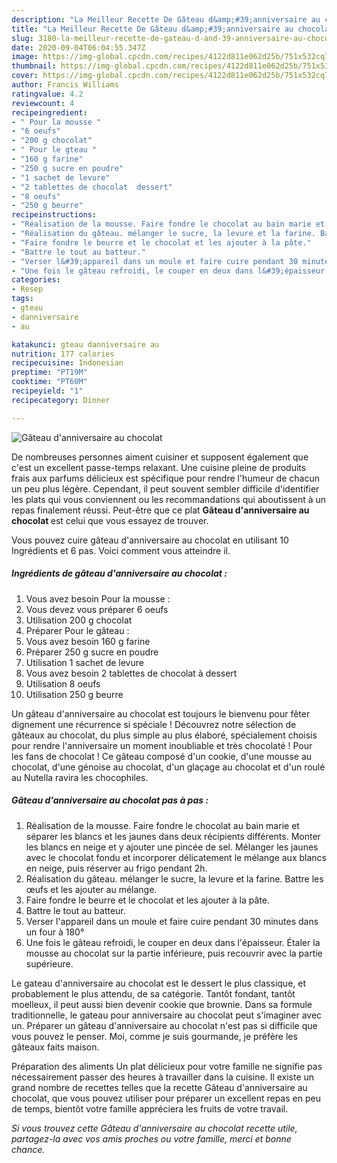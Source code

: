```yaml
---
description: "La Meilleur Recette De Gâteau d&amp;#39;anniversaire au chocolat"
title: "La Meilleur Recette De Gâteau d&amp;#39;anniversaire au chocolat"
slug: 3180-la-meilleur-recette-de-gateau-d-and-39-anniversaire-au-chocolat
date: 2020-09-04T06:04:55.347Z
image: https://img-global.cpcdn.com/recipes/4122d811e062d25b/751x532cq70/gateau-danniversaire-au-chocolat-photo-principale-de-la-recette.jpg
thumbnail: https://img-global.cpcdn.com/recipes/4122d811e062d25b/751x532cq70/gateau-danniversaire-au-chocolat-photo-principale-de-la-recette.jpg
cover: https://img-global.cpcdn.com/recipes/4122d811e062d25b/751x532cq70/gateau-danniversaire-au-chocolat-photo-principale-de-la-recette.jpg
author: Francis Williams
ratingvalue: 4.2
reviewcount: 4
recipeingredient:
- " Pour la mousse "
- "6 oeufs"
- "200 g chocolat"
- " Pour le gteau "
- "160 g farine"
- "250 g sucre en poudre"
- "1 sachet de levure"
- "2 tablettes de chocolat  dessert"
- "8 oeufs"
- "250 g beurre"
recipeinstructions:
- "Réalisation de la mousse. Faire fondre le chocolat au bain marie et séparer les blancs et les jaunes dans deux récipients différents. Monter les blancs en neige et y ajouter une pincée de sel. Mélanger les jaunes avec le chocolat fondu et incorporer délicatement le mélange aux blancs en neige, puis réserver au frigo pendant 2h."
- "Réalisation du gâteau. mélanger le sucre, la levure et la farine. Battre les œufs et les ajouter au mélange."
- "Faire fondre le beurre et le chocolat et les ajouter à la pâte."
- "Battre le tout au batteur."
- "Verser l&#39;appareil dans un moule et faire cuire pendant 30 minutes dans un four à 180°"
- "Une fois le gâteau refroidi, le couper en deux dans l&#39;épaisseur. Étaler la mousse au chocolat sur la partie inférieure, puis recouvrir avec la partie supérieure."
categories:
- Resep
tags:
- gteau
- danniversaire
- au

katakunci: gteau danniversaire au 
nutrition: 177 calories
recipecuisine: Indonesian
preptime: "PT19M"
cooktime: "PT60M"
recipeyield: "1"
recipecategory: Dinner

---
```



![Gâteau d&#39;anniversaire au chocolat](https://img-global.cpcdn.com/recipes/4122d811e062d25b/751x532cq70/gateau-danniversaire-au-chocolat-photo-principale-de-la-recette.jpg)

De nombreuses personnes aiment cuisiner et supposent également que c'est un excellent passe-temps relaxant. Une cuisine pleine de produits frais aux parfums délicieux est spécifique pour rendre l'humeur de chacun un peu plus légère. Cependant, il peut souvent sembler difficile d'identifier les plats qui vous conviennent ou les recommandations qui aboutissent à un repas finalement réussi. Peut-être que ce plat <strong> Gâteau d&#39;anniversaire au chocolat </strong> est celui que vous essayez de trouver.

<!--inarticleads1-->

Vous pouvez cuire gâteau d&#39;anniversaire au chocolat en utilisant 10 Ingrédients et 6 pas. Voici comment vous atteindre il.

##### Ingrédients de gâteau d&#39;anniversaire au chocolat :

1. Vous avez besoin  Pour la mousse :
1. Vous devez vous préparer 6 oeufs
1. Utilisation 200 g chocolat
1. Préparer  Pour le gâteau :
1. Vous avez besoin 160 g farine
1. Préparer 250 g sucre en poudre
1. Utilisation 1 sachet de levure
1. Vous avez besoin 2 tablettes de chocolat à dessert
1. Utilisation 8 oeufs
1. Utilisation 250 g beurre


Un gâteau d&#39;anniversaire au chocolat est toujours le bienvenu pour fêter dignement une récurrence si spéciale ! Découvrez notre sélection de gâteaux au chocolat, du plus simple au plus élaboré, spécialement choisis pour rendre l&#39;anniversaire un moment inoubliable et très chocolaté ! Pour les fans de chocolat ! Ce gâteau composé d&#39;un cookie, d&#39;une mousse au chocolat, d&#39;une génoise au chocolat, d&#39;un glaçage au chocolat et d&#39;un roulé au Nutella ravira les chocophiles. 

<!--inarticleads2-->

##### Gâteau d&#39;anniversaire au chocolat pas à pas :

1. Réalisation de la mousse. Faire fondre le chocolat au bain marie et séparer les blancs et les jaunes dans deux récipients différents. Monter les blancs en neige et y ajouter une pincée de sel. Mélanger les jaunes avec le chocolat fondu et incorporer délicatement le mélange aux blancs en neige, puis réserver au frigo pendant 2h.
1. Réalisation du gâteau. mélanger le sucre, la levure et la farine. Battre les œufs et les ajouter au mélange.
1. Faire fondre le beurre et le chocolat et les ajouter à la pâte.
1. Battre le tout au batteur.
1. Verser l&#39;appareil dans un moule et faire cuire pendant 30 minutes dans un four à 180°
1. Une fois le gâteau refroidi, le couper en deux dans l&#39;épaisseur. Étaler la mousse au chocolat sur la partie inférieure, puis recouvrir avec la partie supérieure.


Le gateau d&#39;anniversaire au chocolat est le dessert le plus classique, et probablement le plus attendu, de sa catégorie. Tantôt fondant, tantôt moelleux, il peut aussi bien devenir cookie que brownie. Dans sa formule traditionnelle, le gateau pour anniversaire au chocolat peut s&#39;imaginer avec un. Préparer un gâteau d&#39;anniversaire au chocolat n&#39;est pas si difficile que vous pouvez le penser. Moi, comme je suis gourmande, je préfère les gâteaux faits maison. 

<!--inarticleads1-->

<p>
Préparation des aliments Un plat délicieux pour votre famille ne signifie pas nécessairement passer des heures à travailler dans la cuisine. Il existe un grand nombre de recettes telles que la recette Gâteau d&#39;anniversaire au chocolat, que vous pouvez utiliser pour préparer un excellent repas en peu de temps, bientôt votre famille appréciera les fruits de votre travail.
</p>

<p>
<i>Si vous trouvez cette Gâteau d&#39;anniversaire au chocolat recette utile, partagez-la avec vos amis proches ou votre famille, merci et bonne chance.</i>
</p>
